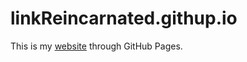 # linkReincarnated.githup.io

This is my [website](https://linkreincarnated.github.io/) through GitHub Pages.
